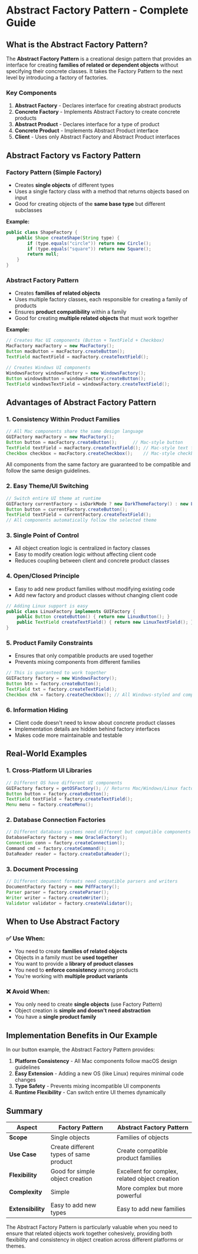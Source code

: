 # Abstract Factory Pattern - Complete Guide

## What is the Abstract Factory Pattern?

The **Abstract Factory Pattern** is a creational design pattern that provides an interface for creating **families of related or dependent objects** without specifying their concrete classes. It takes the Factory Pattern to the next level by introducing a factory of factories.

### Key Components

1. **Abstract Factory** - Declares interface for creating abstract products
2. **Concrete Factory** - Implements Abstract Factory to create concrete products
3. **Abstract Product** - Declares interface for a type of product
4. **Concrete Product** - Implements Abstract Product interface
5. **Client** - Uses only Abstract Factory and Abstract Product interfaces

## Abstract Factory vs Factory Pattern

### Factory Pattern (Simple Factory)
- Creates **single objects** of different types
- Uses a single factory class with a method that returns objects based on input
- Good for creating objects of the **same base type** but different subclasses

**Example:**
```java
public class ShapeFactory {
    public Shape createShape(String type) {
        if (type.equals("circle")) return new Circle();
        if (type.equals("square")) return new Square();
        return null;
    }
}
```

### Abstract Factory Pattern
- Creates **families of related objects**
- Uses multiple factory classes, each responsible for creating a family of products
- Ensures **product compatibility** within a family
- Good for creating **multiple related objects** that must work together

**Example:**
```java
// Creates Mac UI components (Button + TextField + Checkbox)
MacFactory macFactory = new MacFactory();
Button macButton = macFactory.createButton();
TextField macTextField = macFactory.createTextField();

// Creates Windows UI components
WindowsFactory windowsFactory = new WindowsFactory();
Button windowsButton = windowsFactory.createButton();
TextField windowsTextField = windowsFactory.createTextField();
```

## Advantages of Abstract Factory Pattern

### 1. **Consistency Within Product Families**
```java
// All Mac components share the same design language
GUIFactory macFactory = new MacFactory();
Button button = macFactory.createButton();      // Mac-style button
TextField textField = macFactory.createTextField(); // Mac-style text field
Checkbox checkbox = macFactory.createCheckbox();    // Mac-style checkbox
```
All components from the same factory are guaranteed to be compatible and follow the same design guidelines.

### 2. **Easy Theme/UI Switching**
```java
// Switch entire UI theme at runtime
GUIFactory currentFactory = isDarkMode ? new DarkThemeFactory() : new LightThemeFactory();
Button button = currentFactory.createButton();
TextField textField = currentFactory.createTextField();
// All components automatically follow the selected theme
```

### 3. **Single Point of Control**
- All object creation logic is centralized in factory classes
- Easy to modify creation logic without affecting client code
- Reduces coupling between client and concrete product classes

### 4. **Open/Closed Principle**
- Easy to add new product families without modifying existing code
- Add new factory and product classes without changing client code

```java
// Adding Linux support is easy
public class LinuxFactory implements GUIFactory {
    public Button createButton() { return new LinuxButton(); }
    public TextField createTextField() { return new LinuxTextField(); }
}
```

### 5. **Product Family Constraints**
- Ensures that only compatible products are used together
- Prevents mixing components from different families

```java
// This is guaranteed to work together
GUIFactory factory = new WindowsFactory();
Button btn = factory.createButton();
TextField txt = factory.createTextField();
Checkbox chk = factory.createCheckbox(); // All Windows-styled and compatible
```

### 6. **Information Hiding**
- Client code doesn't need to know about concrete product classes
- Implementation details are hidden behind factory interfaces
- Makes code more maintainable and testable

## Real-World Examples

### 1. **Cross-Platform UI Libraries**
```java
// Different OS have different UI components
GUIFactory factory = getOSFactory(); // Returns Mac/Windows/Linux factory
Button button = factory.createButton();
TextField textField = factory.createTextField();
Menu menu = factory.createMenu();
```

### 2. **Database Connection Factories**
```java
// Different database systems need different but compatible components
DatabaseFactory factory = new OracleFactory();
Connection conn = factory.createConnection();
Command cmd = factory.createCommand();
DataReader reader = factory.createDataReader();
```

### 3. **Document Processing**
```java
// Different document formats need compatible parsers and writers
DocumentFactory factory = new PdfFactory();
Parser parser = factory.createParser();
Writer writer = factory.createWriter();
Validator validator = factory.createValidator();
```

## When to Use Abstract Factory

### ✅ Use When:
- You need to create **families of related objects**
- Objects in a family must be **used together**
- You want to provide a **library of product classes**
- You need to **enforce consistency** among products
- You're working with **multiple product variants**

### ❌ Avoid When:
- You only need to create **single objects** (use Factory Pattern)
- Object creation is **simple and doesn't need abstraction**
- You have a **single product family**

## Implementation Benefits in Our Example

In our button example, the Abstract Factory Pattern provides:

1. **Platform Consistency** - All Mac components follow macOS design guidelines
2. **Easy Extension** - Adding a new OS (like Linux) requires minimal code changes
3. **Type Safety** - Prevents mixing incompatible UI components
4. **Runtime Flexibility** - Can switch entire UI themes dynamically

## Summary

| Aspect | Factory Pattern | Abstract Factory Pattern |
|--------|----------------|--------------------------|
| **Scope** | Single objects | Families of objects |
| **Use Case** | Create different types of same product | Create compatible product families |
| **Flexibility** | Good for simple object creation | Excellent for complex, related object creation |
| **Complexity** | Simple | More complex but more powerful |
| **Extensibility** | Easy to add new types | Easy to add new families |

The Abstract Factory Pattern is particularly valuable when you need to ensure that related objects work together cohesively, providing both flexibility and consistency in object creation across different platforms or themes.
